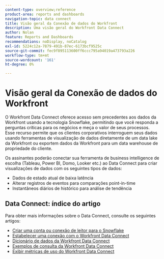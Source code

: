 ```yaml
---
content-type: overview;reference
product-area: reports and dashboards
navigation-topic: data connect
title: Visão geral da Conexão de dados do Workfront
description: Uma visão geral do Workfront Data Connect
author: Nolan
feature: Reports and Dashboards
recommendations: noDisplay, noCatalog
exl-id: 5224c12a-7879-491b-87ec-6173bcf9525c
source-git-commit: fec9f895113600ff6ccc795a94019a473793a226
workflow-type: tm+mt
source-wordcount: '161'
ht-degree: 0%

---
```


# Visão geral da Conexão de dados do Workfront

O Workfront Data Connect oferece acesso sem precedentes aos dados da Workfront usando a tecnologia Snowflake, permitindo que você responda a perguntas críticas para os negócios e meça o valor de seus processos. Esse recurso permite que os clientes corporativos interroguem seus dados usando ferramentas de visualização de dados diretamente de um data lake da Workfront ou exportem dados da Workfront para um data warehouse de propriedade do cliente.

Os assinantes poderão conectar sua ferramenta de business intelligence de escolha (Tableau, Power BI, Domo, Looker etc.) ao Data Connect para criar visualizações de dados com os seguintes tipos de dados:

* Dados de estado atual de baixa latência
* Alterar registros de eventos para comparações point-in-time
* Instantâneos diários de histórico para análise de tendência

## Data Connect: índice do artigo

Para obter mais informações sobre o Data Connect, consulte os seguintes artigos:

* [Criar uma conta ou conexão de leitor para o Snowflake](/help/quicksilver/reports-and-dashboards/data-lake/create-a-reader-account.md)
* [Estabelecer uma conexão com o Workfront Data Connect](/help/quicksilver/reports-and-dashboards/data-lake/share-data-externally.md)
* [Dicionário de dados da Workfront Data Connect](/help/quicksilver/reports-and-dashboards/data-lake/data-dictionary.md)
* [Exemplos de consulta da Workfront Data Connect](/help/quicksilver/reports-and-dashboards/data-lake/basic-query-examples.md)
* [Exibir métricas de uso do Workfront Data Connect](/help/quicksilver/reports-and-dashboards/data-lake/view-usage-metrics.md)
